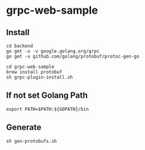 # grpc-web-sample


## Install
``` shell
cd backend
go get -u -v google.golang.org/grpc
go get -u github.com/golang/protobuf/protoc-gen-go

cd grpc-web-sample
brew install protobuf
sh grpc-plugin-install.sh
```

## If not set Golang Path
``` shell
export PATH=$PATH:${GOPATH}/bin
```

## Generate
``` shell
sh gen-protobufs.sh
```
